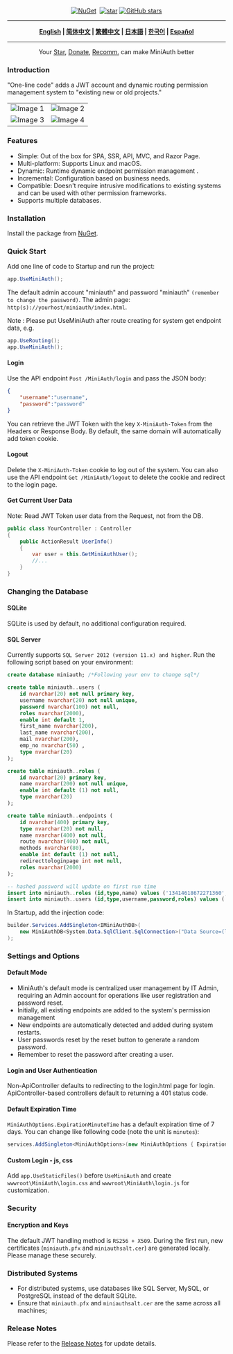 <div align="center">
<p><a href="https://www.nuget.org/packages/MiniAuth"><img src="https://img.shields.io/nuget/v/MiniAuth.svg" alt="NuGet"></a>  <a href="https://www.nuget.org/packages/MiniAuth"><img src="https://img.shields.io/nuget/dt/MiniAuth.svg" alt=""></a>  
<a href="https://gitee.com/shps951023/MiniAuth"><img src="https://gitee.com/shps951023/MiniAuth/badge/star.svg" alt="star"></a> <a href="https://github.com/Mini-Software/MiniAuth" rel="nofollow"><img src="https://img.shields.io/github/stars/Mini-Software/MiniAuth?logo=github" alt="GitHub stars"></a> 
</p>
</div>

---

<div align="center">
<p><strong>
    <a href="README.md">English</a> | <a href="README.zh-CN.md">简体中文</a> | <a href="README.zh-Hant.md">繁體中文</a> | <a href="README.ja.md">日本語</a> | <a href="README.ko.md">한국어</a> | <a href="README.es.md">Español</a>  
</strong></p>
</div>



---

<div align="center">
 Your <a href="https://github.com/mini-software/miniauth">Star</a>, <a href="https://miniexcel.github.io/">Donate</a>, <a href="https://www.linkedin.com/in/itweihan/">Recomm.</a> can make MiniAuth better 
</div>





### Introduction

"One-line code" adds a JWT account and dynamic routing permission management system to "existing new or old projects."

<table>
    <tr>
        <td><img src="https://github.com/mini-software/MiniExcel/assets/12729184/d2aec694-158d-4ebc-bd8b-0e9ae1f855ac" alt="Image 1"></td>
        <td><img src="https://github.com/mini-software/MiniExcel/assets/12729184/fc141e95-502f-4d27-a47a-1943c815a7d0" alt="Image 2"></td>
    </tr>
    <tr>
        <td><img src="https://github.com/mini-software/MiniExcel/assets/12729184/c24b4a70-1e5e-4d00-ac6e-cfd0685eeee9" alt="Image 3"></td>
        <td><img src="https://github.com/mini-software/MiniExcel/assets/12729184/072d86c4-4a0f-4573-aad6-c7e6680af4f3" alt="Image 4"></td>
    </tr>
</table>

### Features

- Simple: Out of the box for SPA, SSR, API, MVC, and Razor Page.
- Multi-platform: Supports Linux and macOS.
- Dynamic: Runtime dynamic endpoint permission management .
- Incremental: Configuration based on business needs.
- Compatible: Doesn't require intrusive modifications to existing systems and can be used with other permission frameworks.
- Supports multiple databases.

### Installation

Install the package from [NuGet](https://www.nuget.org/packages/MiniAuth).

### Quick Start

Add one line of code to Startup and run the project:

```csharp
app.UseMiniAuth();
```

The default admin account "miniauth"  and  password "miniauth" `(remember to change the password)`.
The admin page:  `http(s)://yourhost/miniauth/index.html`.

Note : Please put UseMiniAuth after route creating for system get endpoint data, e.g.

```c#
app.UseRouting();
app.UseMiniAuth();
```

#### Login

Use the API endpoint `Post /MiniAuth/login` and pass the JSON body:

```json
{
    "username":"username",
    "password":"password"
}
```
You can retrieve the JWT Token with the key `X-MiniAuth-Token` from the Headers or Response Body.
By default, the same domain will automatically add token cookie.

#### Logout

Delete the `X-MiniAuth-Token` cookie to log out of the system.
You can also use the API endpoint `Get /MiniAuth/logout` to delete the cookie and redirect to the login page.

#### Get Current User Data

Note: Read JWT Token user data from the Request, not from the DB.

```C#
public class YourController : Controller
{
    public ActionResult UserInfo()
    {
    	var user = this.GetMiniAuthUser(); 
    	//...
    }
}
```

### Changing the Database

#### SQLite

SQLite is used by default, no additional configuration required.

#### SQL Server

Currently supports `SQL Server 2012 (version 11.x) and higher`.
Run the following script based on your environment:

```sql
create database miniauth; /*Following your env to change sql*/

create table miniauth..users (  
    id nvarchar(20) not null primary key,  
    username nvarchar(20) not null unique, 
    password nvarchar(100) not null, 
    roles nvarchar(2000),
    enable int default 1,
    first_name nvarchar(200),
    last_name nvarchar(200),
    mail nvarchar(200),
    emp_no nvarchar(50) ,
    type nvarchar(20)  
);

create table miniauth..roles (  
    id nvarchar(20) primary key,  
    name nvarchar(200) not null unique,
    enable int default (1) not null,
    type nvarchar(20)  
);

create table miniauth..endpoints (  
    id nvarchar(400) primary key,
    type nvarchar(20) not null,
    name nvarchar(400) not null,  
    route nvarchar(400) not null,
    methods nvarchar(80),
    enable int default (1) not null,
    redirecttologinpage int not null,
    roles nvarchar(2000) 
);

-- hashed password will update on first run time 
insert into miniauth..roles (id,type,name) values ('13414618672271360','miniauth','miniauth-admin');
insert into miniauth..users (id,type,username,password,roles) values ('13414618672271350','miniauth','miniauth','','13414618672271360');
```
In Startup, add the injection code:

```csharp
builder.Services.AddSingleton<IMiniAuthDB>(
	new MiniAuthDB<System.Data.SqlClient.SqlConnection>("Data Source=(localdb)\\MSSQLLocalDB;Integrated Security=SSPI;Initial Catalog=miniauth;app=MiniAuth")
);
```

### Settings and Options

#### Default Mode
- MiniAuth's default mode is centralized user management by IT Admin, requiring an Admin account for operations like user registration and password reset.
- Initially, all existing endpoints are added to the system's permission management
- New endpoints are automatically detected and added during system restarts.
- User passwords reset by the reset button to generate a random password.
- Remember to reset the password after creating a user.

#### Login and User Authentication
Non-ApiController defaults to redirecting to the login.html page for login.
ApiController-based controllers default to returning a 401 status code.

#### Default Expiration Time
`MiniAuthOptions.ExpirationMinuteTime` has a default expiration time of 7 days. You can change like following code (note the unit is `minutes`):

```C#
services.AddSingleton<MiniAuthOptions>(new MiniAuthOptions { ExpirationMinuteTime = 12 * 24 * 60 });
```

#### Custom Login - js, css
Add `app.UseStaticFiles()` before `UseMiniAuth` and create `wwwroot\MiniAuth\login.css` and `wwwroot\MiniAuth\login.js` for customization.

### Security
#### Encryption and Keys
The default JWT handling method is `RS256 + X509`. During the first run, new certificates (`miniauth.pfx` and `miniauthsalt.cer`) are generated locally. Please manage these securely.

### Distributed Systems
- For distributed systems, use databases like SQL Server, MySQL, or PostgreSQL instead of the default SQLite.
- Ensure that `miniauth.pfx` and `miniauthsalt.cer` are the same across all machines; 

### Release Notes
Please refer to the [Release Notes](releases) for update details.

